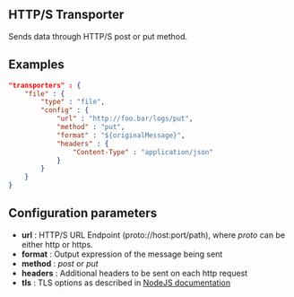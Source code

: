 ## HTTP/S Transporter

Sends data through HTTP/S post or put method.

## Examples

```json
"transporters" : {
	"file" : {
		"type" : "file",
		"config" : {
			"url" : "http://foo.bar/logs/put",
			"method" : "put",
			"format" : "${originalMessage}",
			"headers" : {
				"Content-Type" : "application/json"
			}
		}
	}
}
```

## Configuration parameters
* **url** : HTTP/S URL Endpoint (proto://host:port/path), where *proto* can be either http or https.
* **format** : Output expression of the message being sent
* **method** : *post* or *put*
* **headers** : Additional headers to be sent on each http request
* **tls** : TLS options as described in [NodeJS documentation](https://nodejs.org/api/tls.html#tls_tls_createsecurecontext_options)
